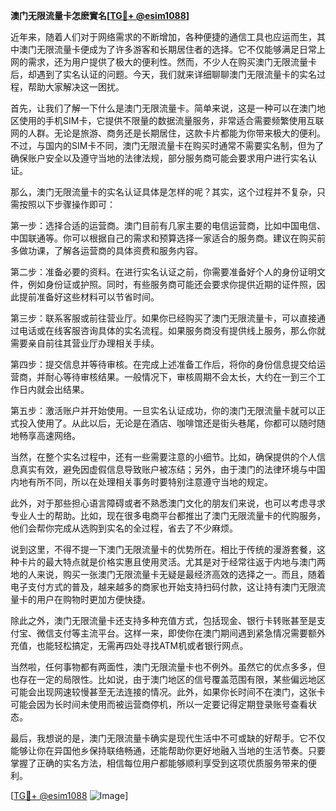**澳门无限流量卡怎麽實名[[TG💪+ @esim1088](https://t.me/s/esim1088)]**

近年来，随着人们对于网络需求的不断增加，各种便捷的通信工具也应运而生，其中澳门无限流量卡便成为了许多游客和长期居住者的选择。它不仅能够满足日常上网的需求，还为用户提供了极大的便利性。然而，不少人在购买澳门无限流量卡后，却遇到了实名认证的问题。今天，我们就来详细聊聊澳门无限流量卡的实名过程，帮助大家解决这一困扰。

首先，让我们了解一下什么是澳门无限流量卡。简单来说，这是一种可以在澳门地区使用的手机SIM卡，它提供不限量的数据流量服务，非常适合需要频繁使用互联网的人群。无论是旅游、商务还是长期居住，这款卡片都能为你带来极大的便利。不过，与国内的SIM卡不同，澳门无限流量卡在购买时通常不需要实名制，但为了确保账户安全以及遵守当地的法律法规，部分服务商可能会要求用户进行实名认证。

那么，澳门无限流量卡的实名认证具体是怎样的呢？其实，这个过程并不复杂，只需按照以下步骤操作即可：

第一步：选择合适的运营商。澳门目前有几家主要的电信运营商，比如中国电信、中国联通等。你可以根据自己的需求和预算选择一家适合的服务商。建议在购买前多做功课，了解各运营商的具体资费和服务内容。

第二步：准备必要的资料。在进行实名认证之前，你需要准备好个人的身份证明文件，例如身份证或护照。同时，有些服务商可能还会要求你提供近期的证件照，因此提前准备好这些材料可以节省时间。

第三步：联系客服或前往营业厅。如果你已经购买了澳门无限流量卡，可以直接通过电话或在线客服咨询具体的实名流程。如果服务商没有提供线上服务，那么你就需要亲自前往其营业厅办理相关手续。

第四步：提交信息并等待审核。在完成上述准备工作后，将你的身份信息提交给运营商，并耐心等待审核结果。一般情况下，审核周期不会太长，大约在一到三个工作日内就会出结果。

第五步：激活账户并开始使用。一旦实名认证成功，你的澳门无限流量卡就可以正式投入使用了。从此以后，无论是在酒店、咖啡馆还是街头巷尾，你都可以随时随地畅享高速网络。

当然，在整个实名过程中，还有一些需要注意的小细节。比如，确保提供的个人信息真实有效，避免因虚假信息导致账户被冻结；另外，由于澳门的法律环境与中国内地有所不同，所以在处理相关事务时要特别注意遵守当地的规定。

此外，对于那些担心语言障碍或者不熟悉澳门文化的朋友们来说，也可以考虑寻求专业人士的帮助。比如，现在很多电商平台都推出了澳门无限流量卡的代购服务，他们会帮你完成从选购到实名的全过程，省去了不少麻烦。

说到这里，不得不提一下澳门无限流量卡的优势所在。相比于传统的漫游套餐，这种卡片的最大特点就是价格实惠且使用灵活。尤其是对于经常往返于内地与澳门两地的人来说，购买一张澳门无限流量卡无疑是最经济高效的选择之一。而且，随着电子支付方式的普及，越来越多的商家也开始支持扫码付款，这让持有澳门无限流量卡的用户在购物时更加方便快捷。

除此之外，澳门无限流量卡还支持多种充值方式，包括现金、银行卡转账甚至是支付宝、微信支付等主流平台。这样一来，即使你在澳门期间遇到紧急情况需要额外充值，也能轻松搞定，无需再四处寻找ATM机或者银行网点。

当然啦，任何事物都有两面性，澳门无限流量卡也不例外。虽然它的优点多多，但也存在一定的局限性。比如说，由于澳门地区的信号覆盖范围有限，某些偏远地区可能会出现网速较慢甚至无法连接的情况。此外，如果你长时间不在澳门，这张卡可能会因为长时间未使用而被运营商停机，所以一定要记得定期登录账号查看状态。

最后，我想说的是，澳门无限流量卡确实是现代生活中不可或缺的好帮手。它不仅能够让你在异国他乡保持联络畅通，还能帮助你更好地融入当地的生活节奏。只要掌握了正确的实名方法，相信每位用户都能够顺利享受到这项优质服务带来的便利。

[[TG💪+ @esim1088](https://t.me/s/esim1088) ![Image](https://i.postimg.cc/4NQfJmqS/Snipaste-2025-05-13-00-14-12.png)]